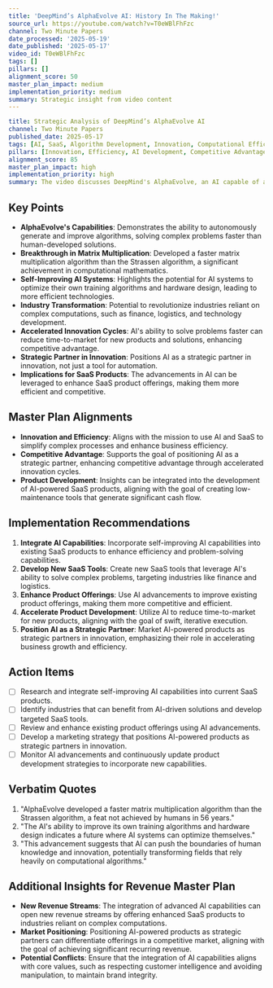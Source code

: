 ```yaml
---
title: 'DeepMind’s AlphaEvolve AI: History In The Making!'
source_url: https://youtube.com/watch?v=T0eWBlFhFzc
channel: Two Minute Papers
date_processed: '2025-05-19'
date_published: '2025-05-17'
video_id: T0eWBlFhFzc
tags: []
pillars: []
alignment_score: 50
master_plan_impact: medium
implementation_priority: medium
summary: Strategic insight from video content
---
```


```yaml
title: Strategic Analysis of DeepMind’s AlphaEvolve AI
channel: Two Minute Papers
published_date: 2025-05-17
tags: [AI, SaaS, Algorithm Development, Innovation, Computational Efficiency]
pillars: [Innovation, Efficiency, AI Development, Competitive Advantage]
alignment_score: 85
master_plan_impact: high
implementation_priority: high
summary: The video discusses DeepMind's AlphaEvolve, an AI capable of autonomously generating and improving algorithms, which has significant implications for industries reliant on complex computations.
```

## Key Points
- **AlphaEvolve's Capabilities**: Demonstrates the ability to autonomously generate and improve algorithms, solving complex problems faster than human-developed solutions.
- **Breakthrough in Matrix Multiplication**: Developed a faster matrix multiplication algorithm than the Strassen algorithm, a significant achievement in computational mathematics.
- **Self-Improving AI Systems**: Highlights the potential for AI systems to optimize their own training algorithms and hardware design, leading to more efficient technologies.
- **Industry Transformation**: Potential to revolutionize industries reliant on complex computations, such as finance, logistics, and technology development.
- **Accelerated Innovation Cycles**: AI's ability to solve problems faster can reduce time-to-market for new products and solutions, enhancing competitive advantage.
- **Strategic Partner in Innovation**: Positions AI as a strategic partner in innovation, not just a tool for automation.
- **Implications for SaaS Products**: The advancements in AI can be leveraged to enhance SaaS product offerings, making them more efficient and competitive.

## Master Plan Alignments
- **Innovation and Efficiency**: Aligns with the mission to use AI and SaaS to simplify complex processes and enhance business efficiency.
- **Competitive Advantage**: Supports the goal of positioning AI as a strategic partner, enhancing competitive advantage through accelerated innovation cycles.
- **Product Development**: Insights can be integrated into the development of AI-powered SaaS products, aligning with the goal of creating low-maintenance tools that generate significant cash flow.

## Implementation Recommendations
1. **Integrate AI Capabilities**: Incorporate self-improving AI capabilities into existing SaaS products to enhance efficiency and problem-solving capabilities.
2. **Develop New SaaS Tools**: Create new SaaS tools that leverage AI's ability to solve complex problems, targeting industries like finance and logistics.
3. **Enhance Product Offerings**: Use AI advancements to improve existing product offerings, making them more competitive and efficient.
4. **Accelerate Product Development**: Utilize AI to reduce time-to-market for new products, aligning with the goal of swift, iterative execution.
5. **Position AI as a Strategic Partner**: Market AI-powered products as strategic partners in innovation, emphasizing their role in accelerating business growth and efficiency.

## Action Items
- [ ] Research and integrate self-improving AI capabilities into current SaaS products.
- [ ] Identify industries that can benefit from AI-driven solutions and develop targeted SaaS tools.
- [ ] Review and enhance existing product offerings using AI advancements.
- [ ] Develop a marketing strategy that positions AI-powered products as strategic partners in innovation.
- [ ] Monitor AI advancements and continuously update product development strategies to incorporate new capabilities.

## Verbatim Quotes
1. "AlphaEvolve developed a faster matrix multiplication algorithm than the Strassen algorithm, a feat not achieved by humans in 56 years."
2. "The AI's ability to improve its own training algorithms and hardware design indicates a future where AI systems can optimize themselves."
3. "This advancement suggests that AI can push the boundaries of human knowledge and innovation, potentially transforming fields that rely heavily on computational algorithms."

## Additional Insights for Revenue Master Plan
- **New Revenue Streams**: The integration of advanced AI capabilities can open new revenue streams by offering enhanced SaaS products to industries reliant on complex computations.
- **Market Positioning**: Positioning AI-powered products as strategic partners can differentiate offerings in a competitive market, aligning with the goal of achieving significant recurring revenue.
- **Potential Conflicts**: Ensure that the integration of AI capabilities aligns with core values, such as respecting customer intelligence and avoiding manipulation, to maintain brand integrity.